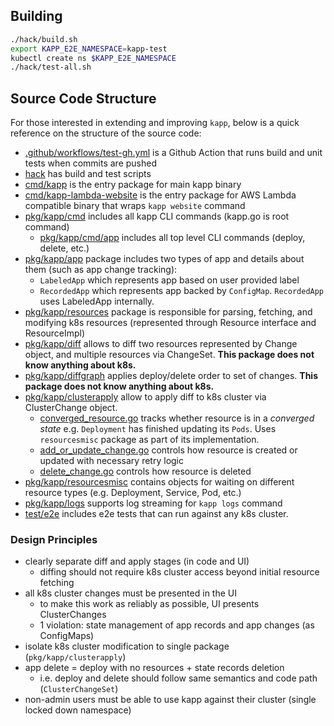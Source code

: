 ## Building

```bash
./hack/build.sh
export KAPP_E2E_NAMESPACE=kapp-test
kubectl create ns $KAPP_E2E_NAMESPACE
./hack/test-all.sh
```

## Source Code Structure

For those interested in extending and improving `kapp`, below is a quick reference on the structure of the source code:

- [.github/workflows/test-gh.yml](https://github.com/carvel-dev/kapp/blob/develop/.github/workflows/test-gh.yml) is a Github Action that runs build and unit tests when commits are pushed
- [hack](https://github.com/carvel-dev/kapp/tree/develop/hack) has build and test scripts
- [cmd/kapp](https://github.com/carvel-dev/kapp/blob/develop/cmd/kapp) is the entry package for main kapp binary
- [cmd/kapp-lambda-website](https://github.com/carvel-dev/kapp/blob/develop/cmd/kapp-lambda-website) is the entry package for AWS Lambda compatible binary that wraps `kapp website` command
- [pkg/kapp/cmd](https://github.com/carvel-dev/kapp/tree/develop/pkg/kapp/cmd) includes all kapp CLI commands (kapp.go is root command)
  - [pkg/kapp/cmd/app](https://github.com/carvel-dev/kapp/tree/develop/pkg/kapp/cmd/app) includes all top level CLI commands (deploy, delete, etc.)
- [pkg/kapp/app](https://github.com/carvel-dev/kapp/tree/develop/pkg/kapp/app) package includes two types of app and details about them (such as app change tracking):
  - `LabeledApp` which represents app based on user provided label
  - `RecordedApp` which represents app backed by `ConfigMap`. `RecordedApp` uses LabeledApp internally.
- [pkg/kapp/resources](https://github.com/carvel-dev/kapp/tree/develop/pkg/kapp/resources) package is responsible for parsing, fetching, and modifying k8s resources (represented through Resource interface and ResourceImpl)
- [pkg/kapp/diff](https://github.com/carvel-dev/kapp/tree/develop/pkg/kapp/diff) allows to diff two resources represented by Change object, and multiple resources via ChangeSet. **This package does not know anything about k8s.**
- [pkg/kapp/diffgraph](https://github.com/carvel-dev/kapp/tree/develop/pkg/kapp/diffgraph) applies deploy/delete order to set of changes. **This package does not know anything about k8s.**
- [pkg/kapp/clusterapply](https://github.com/carvel-dev/kapp/tree/develop/pkg/kapp/clusterapply) allow to apply diff to k8s cluster via ClusterChange object.
  - [converged_resource.go](https://github.com/carvel-dev/kapp/blob/develop/pkg/kapp/clusterapply/converged_resource.go) tracks whether resource is in a _converged state_ e.g. `Deployment` has finished updating its `Pods`. Uses `resourcesmisc` package as part of its implementation.
  - [add_or_update_change.go](https://github.com/carvel-dev/kapp/blob/develop/pkg/kapp/clusterapply/add_or_update_change.go) controls how resource is created or updated with necessary retry logic
  - [delete_change.go](https://github.com/carvel-dev/kapp/blob/develop/pkg/kapp/clusterapply/delete_change.go) controls how resource is deleted
- [pkg/kapp/resourcesmisc](https://github.com/carvel-dev/kapp/tree/develop/pkg/kapp/resourcesmisc) contains objects for waiting on different resource types (e.g. Deployment, Service, Pod, etc.)
- [pkg/kapp/logs](https://github.com/carvel-dev/kapp/tree/develop/pkg/kapp/logs) supports log streaming for `kapp logs` command
- [test/e2e](https://github.com/carvel-dev/kapp/tree/develop/test/e2e) includes e2e tests that can run against any k8s cluster.

### Design Principles

- clearly separate diff and apply stages (in code and UI)
  - diffing should not require k8s cluster access beyond initial resource fetching
- all k8s cluster changes must be presented in the UI
  - to make this work as reliably as possible, UI presents ClusterChanges
  - 1 violation: state management of app records and app changes (as ConfigMaps)
- isolate k8s cluster modification to single package (`pkg/kapp/clusterapply`)
- app delete = deploy with no resources + state records deletion
  - i.e. deploy and delete should follow same semantics and code path (`ClusterChangeSet`)
- non-admin users must be able to use kapp against their cluster (single locked down namespace)
